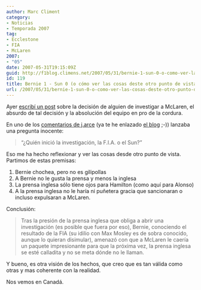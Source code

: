 ```yaml
---
author: Marc Climent
category:
- Noticias
- Temporada 2007
tag:
- Ecclestone
- FIA
- McLaren
2007:
- "05"
date: 2007-05-31T19:15:09Z
guid: http://f1blog.climens.net/2007/05/31/bernie-1-sun-0-o-como-ver-las-cosas-deste-otro-punto-de-vista/
id: 119
title: Bernie 1 - Sun 0 (o cómo ver las cosas deste otro punto de vista)
url: /2007/05/31/bernie-1-sun-0-o-como-ver-las-cosas-deste-otro-punto-de-vista/
---
```


Ayer [escribí un post](http://f1blog.climens.net/2007/05/30/mclaren-1-bernie-0/) sobre la decisión de alguien de investigar a McLaren, el absurdo de tal decisión y la absolución del equipo en pro de la cordura.

En uno de los [comentarios de j.arce](http://f1blog.climens.net/2007/05/30/mclaren-1-bernie-0/#comment-2922) (ya te he enlazado [el blog](http://www.f1dehoyydesiempre.blogspot.com/) ;-)) lanzaba una pregunta inocente:

> &#8220;¿Quién inició la investigación, la F.I.A. o el Sun?&#8221;

Eso me ha hecho reflexionar y ver las cosas desde otro punto de vista. Partimos de estas premisas:

  1. Bernie chochea, pero no es gilipollas
  2. A Bernie no le gusta la prensa y menos la inglesa
  3. La prensa inglesa sólo tiene ojos para Hamilton (como aquí para Alonso)
  4. A la prensa inglesa no le haría ni puñetera gracia que sancionaran o incluso expulsaran a McLaren.

Conclusión:

> Tras la presión de la prensa inglesa que obliga a abrir una investigación (es posible que fuera por eso), Bernie, conociendo el resultado de la FIA (su idilio con Max Mosley es de sobra conocido, aunque lo quieran disimular), amenazó con que a McLaren le caería un paquete impresionante para que la próxima vez, la prensa inglesa se esté calladita y no se meta dónde no le llaman.

Y bueno, es otra visión de los hechos, que creo que es tan válida como otras y mas coherente con la realidad.

Nos vemos en Canadá.